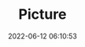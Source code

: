 ---
weight: 1
images:
- /images/edited/36.jpeg
title: Picture
date: 2022-06-12 06:10:53
tags: [luminarneo,work,ilce7m3,bird,boat]
---